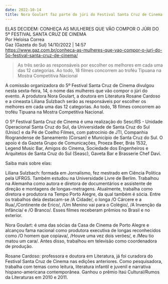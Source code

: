 ```yaml
---
date: 2022-10-14
title: Nora Goulart faz parte do júri do Festival Santa Cruz de Cinema
---
```


ELAS DECIDEM: CONHEÇA AS MULHERES QUE VÃO COMPOR O JÚRI DO 5º FESTIVAL SANTA CRUZ DE CINEMA  
Por Heloisa Correa  
Gaz (Gazeta do Sul) 14/10/2022 | 14:57  
<https://www.gaz.com.br/conheca-as-mulheres-que-vao-compor-o-juri-do-5o-festival-santa-cruz-de-cinema/>


> As três serão as responsáveis por escolher os melhores em cada uma das 12 categorias. Ao todo, 18 filmes concorrem ao troféu Tipuana na Mostra Competitiva Nacional

A comissão organizadora do 5º Festival Santa Cruz de Cinema divulgou nesta sexta-feira, 14, o nome das mulheres que vão compor o júri do evento. A produtora Nora Goulart, a doutora em Literatura Rosane Cardoso e a cineasta Liliana Sulzbach serão as responsáveis por escolher os melhores em cada uma das 12 categorias. Ao todo, 18 filmes concorrem ao troféu Tipuana na Mostra Competitiva Nacional.

O 5º Festival Santa Cruz de Cinema é uma realização do Sesc/RS - Unidade Operacional Santa Cruz do Sul, da Universidade de Santa Cruz do Sul (Unisc) e da Pé de Coelho Filmes, com patrocínio de JTI, Companhia Riograndense de Saneamento (Corsan) e Município de Santa Cruz do Sul. O apoio é da Gazeta Grupo de Comunicações, Proeza Beer, Brás 1532, Legend Music Bar, Amigos do Cinema, Sociedade dos Engenheiros e Arquitetos de Santa Cruz do Sul (Seasc), Gaveta Bar e Brasserie Chef Davi.

Saiba mais sobre elas:

Liliana Sulzbach: formada em Jornalismo, fez mestrado em Ciência Política pela UFRGS. Também estudou na Universidade Livre de Berlim. Trabalhou na Alemanha como autora e diretora de documentários e assistente de direção e montagens de longas-metragens. Atualmente, trabalha como diretora e produtora na Tempo Porto Alegre, da qual também é sócia. Entre os trabalhos dela destacam-se /A Cidade/, o longa /O Cárcere e a Rua/,/Continente de Erico/, /Um Menino vai para o Colégio/, /A Invenção da Infância/ e /O Branco/. Esses filmes receberam prêmios no Brasil e no exterior.

Nora Goulart: é uma das sócias da Casa de Cinema de Porto Alegre e alcançou fama nacional como produtora executiva de longas reconhecidos como /O homem que copiava/, /Houve uma vez dois verões/, e /Meu tio matou um cara/. Antes disso, trabalhou em televisão como coordenadora de produção.

Rosane Cardoso: professora e doutora em Literatura, já foi curadora do Festival Santa Cruz de Cinema nas edições anteriores. Como pesquisadora, trabalha com temas como leitura, literatura infantil e juvenil e narrativa hispano-americana contemporânea. Ganhou o prêmio Itaú Cultural/Rumos da Literaturas em 2010 e 2011.
